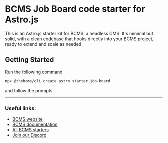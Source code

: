 # BCMS Job Board code starter for Astro.js

This is an Astro.js starter kit for BCMS, a headless CMS. It's minimal but solid, with a clean codebase that hooks directly into your BCMS project, ready to extend and scale as needed.

## Getting Started

Run the following command

```bash
npx @thebcms/cli create astro starter job-board
```

and follow the prompts.

---

### Useful links:

-   [BCMS website](https://thebcms.com/)
-   [BCMS documentation](https://thebcms.com/docs/)
-   [All BCMS starters](https://thebcms.com/starters)
-   [Join our Discord](https://discord.com/invite/SYBY89ccaR)
